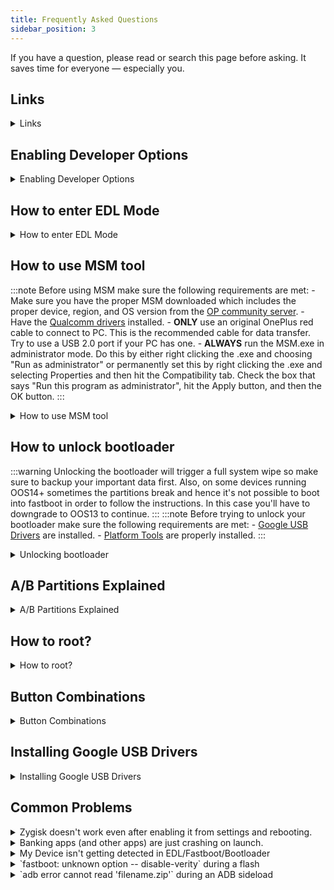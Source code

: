 ```yaml
---
title: Frequently Asked Questions
sidebar_position: 3
---
```


If you have a question, please read or search this page before asking. It saves time for everyone — especially you.

## Links

<details>
  <summary>Links</summary>
  <div>
  - [Platform Tools](https://dl.google.com/android/repository/platform-tools-latest-windows.zip)
  - [Google USB Drivers](https://dl.google.com/android/repository/latest_usb_driver_windows.zip) ([How to install?](#installing-google-usb-drivers))
  - [Qualcomm Drivers](https://drive.google.com/file/d/1zKPFtcc2X_Nf70mcvn9TBu60bHl6Q3cP)
  - [APK to enable local update option in OOS12+](https://oxygenos.oneplus.net/OPLocalUpdate_For_Android12.apk)
  - [MSM tool](https://onepluscommunityserver.com/list/Unbrick_Tools/)
  </div>
</details>

## Enabling Developer Options

<details>
  <summary>Enabling Developer Options</summary>
  <div>
  1. You can unlock developer options by tapping the build number 7 times rapidly in About Phone/About Device. Open the Developer options and enable USB debugging. Connect your phone to PC and type `adb devices`.
  2. A pop-up will come up on your phone. Check always allow and then okay. Type `adb devices` again and you should now see your device in the output.
  </div>
</details>

## How to enter EDL Mode

<details>
  <summary>How to enter EDL Mode</summary>
  <div>
  There are upto three ways to boot into EDL depending on your device:
  - If you can boot into system and have debugging on run `adb reboot edl`.
  - Another way of getting into EDL mode is used if your phone no longer boots into Android. You have to completely power down the phone. Press both the volume buttons simultaneously and hold for 5 seconds **(NO POWER BUTTON)** and connect to PC. For devices older than the 7 series, only the volume up button for 5 seconds is required.
  - The last method of getting into EDL mode is using TWRP. It's the bottom option in the reboot menu. Note: This method doesn't require for TWRP to be installed. You can simply fastboot boot into TWRP to achieve the desire results.

  :::info
  Once properly in EDL, your screen will turn completely black (there's no text saying it's in EDL mode as if the phone is off) and automatically reboot in 10 seconds if not connected properly to MSM tool. Don't panic if you don't see anything on the screen and the phone reboots. This is normal.
  :::

  </div>
</details>

## How to use MSM tool

:::note
  Before using MSM make sure the following requirements are met:
    -  Make sure you have the proper MSM downloaded which includes the proper device, region, and OS version from the [OP community server](https://onepluscommunityserver.com/list/Unbrick_Tools/).
    - Have the [Qualcomm drivers](#links) installed.
    - **ONLY** use an original OnePlus red cable to connect to PC. This is the recommended cable for data transfer. Try to use a USB 2.0 port if your PC has one.
    - **ALWAYS** run the MSM.exe in administrator mode. Do this by either right clicking the .exe and choosing "Run as administrator" or permanently set this by right clicking the .exe and selecting Properties and then hit the Compatibility tab. Check the box that says "Run this program as administrator", hit the Apply button, and then the OK button.
  :::

<details>
  <summary>How to use MSM tool</summary>
  <div>
  </div>
  MSM uses Qualcomm's Emergency Download (EDL) mode to flash your phone to stock and relock your bootloader if unlocked. There are three methods to get into EDL mode:
  1. If you've not already, [enable developer options and USB](#enabling-developer-options) debugging on your device.
  2. If the device isn't authorized a pop-up will come up on your phone. Check always allow and then okay. Type adb devices again and you should now see numbers and letters. Now boot into EDL ([Instructions](#how-to-enter-edl-mode)).
  :::info
  Once properly in EDL, your screen will turn completely black (there's no text saying it's in EDL mode as if the phone is off) and automatically reboot in 10 seconds if not connected properly to MSM tool. Don't panic if you don't see anything on the screen and the phone reboots. This is normal.
  :::
  3. Run the MSM.exe as an administrator. When a menu comes up, choose "Others" in User type and hit next. Keep Sha256 and Auto Reboot checked. Do note the Start button at the top left.
  4. If your MSM screen comes up complete blank, keep the app open and put your phone in EDL mode. After the phone reboots and keeping it connected to the PC, put the phone back in EDL mode and hit the "Enum" button in the MSM tool. Your MSM screen should now have at least one COM port showing with connections status as N/A. If you have more than one COM port showing, that is okay.
  5. Once you have a COM port showing, put the phone in EDL mode (if it's not already), and the connection status should change to connected.
  :::note
  Special note for OnePlus 8T owners: The first few batches of 8T's were shipped with DDR4 memory and since then they have shipped with DDR5 memory. Your MSM tool has a tab to specifically select which RAM you have. Default is to flash to either, but this is slower. You can find out which RAM you have by opening a terminal app on the phone and entering `getprop ro.boot.ddr_type` or `adb shell getprop ro.boot.ddr_type` from PC. The results of this command is either 0 or 1. DDR4 is 0 and DDR5 is 1.
  :::
  6. Once connected, you only have 10 seconds to press the Start button at the top left before the phone will automatically reboot out of EDL mode, so be prepared.
  :::note
  There are [reports from OP9 users](https://forum.xda-developers.com/t/msm-cannot-recognize-your-phone-aka-sahara-connection-error-check-this.4308601/) that the any OP9 MSM tool from any region fails to flash their device with Sahara Communication Failed or preload param errors.  The fix is to flash the device with the Indian 9Pro MSM and then you'll be able to flash the OP9 MSM.
  :::
  7. Once you press the Start button, the phone's A slot will be flashed to the firmware version you selected. It will take about 5 minutes to install. **DO NOT** touch the phone or close MSM during the process. You could potentially hard brick your phone. Once completed, your phone will be completely wiped, the bootloader will lock, and the phone will automatically boot into Android. You will set up the phone normally as if you had just taken it out of the box. As most MSM tools are from an older firmware version you're going to want to OTA or local upgrade to what is current.
  <div>
  </div>
</details>

## How to unlock bootloader

:::warning
Unlocking the bootloader will trigger a full system wipe so make sure to backup your important data first. Also, on some devices running OOS14+ sometimes the partitions break and hence it's not possible to boot into fastboot in order to follow the instructions. In this case you'll have to downgrade to OOS13 to continue.
:::
:::note
  Before trying to unlock your bootloader make sure the following requirements are met:
    - [Google USB Drivers](#links) are installed.
    - [Platform Tools](#links) are properly installed.
:::

<details>
  <summary>Unlocking bootloader</summary>
  <div>
    1. Enable `OEM Unlocking` from developer options. ([How to enable developer options?](#enabling-developer-options))
    2. Connect your phone to PC with USB cable.
    3. Open cmd in the folder where platform-tools are located.
    4. Check that your PC finds your phone by typing adb devices. It should say:
    ```
    List of devices attached
    1b234567   device
    ```
    5. Reboot your device into bootloader by using `adb reboot bootloader`.
    6. Check that your PC finds your phone by typing `fastboot devices`. It should say:
    ```
    List of devices attached
    1b234567   fastboot
    ```
    7. Use command `fastboot flashing unlock` and use volume keys to select `unlock the bootloader` and confirm with power button.
:::note
    On some devices the above command might not work, in which case run `fastboot oem unlock`.
:::
  </div>
</details>

## A/B Partitions Explained

<details>
  <summary>A/B Partitions Explained</summary>
  <div>
  <p>Introduced with Android Nougat, A/B system updates use two sets of partitions referred to as slots (normally slot A and slot B). The system runs from the current slot while the partitions in the unused slot are not accessed by the running system during normal operation.</p>
  <p>They allow for a bootable system and minimal downtime during an OTA update. When a device is performing a seamless update, all the transferring is done while one system partition is running. This approach makes updates fault resistant by keeping the unused slot as a fallback. If an error occurs during or after an update, the system can roll back to the old slot and continue to work.</p>

  ### Flashing both slots
:::warning
Every nameless version works on a particular firmware version so it's important to make sure to flash the correct firmware on both slots to ensure safe OTA updates in the future.
:::
    You can ensure you're on the correct firmware on both slots by using one of the two mentioned methods:
    1. Download the full factory image of OOS from the list provided below based on the device you own then use the local update feature in system update to flash the zip. After you reboot, repeat the method to install OOS to the second (inactive) slot. It is very important that you **DO NOT** skip this step in the flashing instructions.
:::info
In OOS12 the local update options is disabled by default. You can enable it from developer settings or by using [local update apk](#links).
:::
    2. If you're on a custom recovery (not stock) you can flash [Wishmasterflo's](https://github.com/Wishmasterflo) [Firmware Flasher](https://github.com/Wishmasterflo/Firmware_flasher) which would automatically flash the firmware to both slots while also ensuring RAM compatibility in the cases where it's required.
  </div>
</details>

## How to root?
<details>
  <summary>How to root?</summary>
  <div>
:::note
- Make sure the magisk file is in the same folder with platform-tools.
- You don't need to change the file extension from apk to zip
:::
    - Download the latest version of [Magisk](https://github.com/topjohnwu/Magisk/releases) or [Kitsune Mask](https://huskydg.github.io/magisk-files/) and rename the file to `magisk.apk`.
    - Reboot to recovery.
    - Select Install Update -> ADB Sideload
    - Sideload the APK using `adb sideload magisk.apk`.
    - Reboot.
:::note
    In some cases the Magisk/Kitsune Mask app might not show up on the app drawer. If this happens just install the apk from above as a normal app and it should hook into the running prcocess and detect the installation. Sometimes the app might also ask for a reboot so go forward and do it.
:::

    ### How to maintain root?
    After installation of a new update you would normally lose root. In order to prevent that before rebooting to complete the update installation follow the following steps.
    - Open Magisk/Kitsune Mask app.
    - Click on install -> Install to Inactive Slot (After OTA).
    - Root would automatically be installed on the other slot and you'll be prompted to reboot.

  </div>
</details>

## Button Combinations

<details>
  <summary>Button Combinations</summary>
  <div>
  ### Recovery Mode
  - __Volume Down + Power__

  ### Fastboot Mode
  - __Volume Down + Volume Up + Power__

  ### EDL Mode
  - Power off the phone, press __Volume Down + Volume Up__ while connecting the USB cable.

  ### Safe Mode
  - Turn off your phone, turn it back on and keep __Volume Down__ pressed while phone is booting.
  :::note
  The button combinations might differ from device to device so if these don't work for you make sure to [google](https://www.google.com). Also in order to use the button combinations from __safe mode__ you'll need to boot into it from the power menu atleast once.
  :::

  </div>
</details>

## Installing Google USB Drivers

<details>
  <summary>Installing Google USB Drivers</summary>
  <div>
  <b>To install the Android USB driver on Windows, do the following:</b>
  1. Connect your Android device to your computer's USB port.
  2. From Windows Explorer, open **Computer Management**.
  3. In the **Computer Management** left pane, select **Device Manager**.
  4. In the **Device Manager** right pane, locate and expand **Portable Devices** or **Other Devices**, depending on which one you see.
  5. Right-click the name of the device you connected, and then select **Update Driver**.
  6. Click on **Browse my computer for drivers**.
  7. Click on **Let me pick from a list of available drivers from my computer** then **Show All Devices** and finally click on **Next**.
  8. Click on **Have Disk**, select the location where you've extracted the driver zip and click **OK**.
  9. Depending on your situation either install the **Android ADB Interface** (For System drivers), **Android Bootloader Interface** (For Fastboot/Bootloader Drivers).
  10. Click on **Next** on both the window and the pop-up and let the drivers install.
  </div>
</details>

## Common Problems

<details>
  <summary>Zygisk doesn't work even after enabling it from settings and rebooting.</summary>
  <div>
  Lsposed is currently broken on the latest release of nameless because it's based on A14 QPR2 and the vanilla version of lsposed is eol. Use this version instead https://github.com/mywalkb/LSPosed_mod/releases
  </div>
</details>

<details>
  <summary>Banking apps (and other apps) are just crashing on launch.</summary>
  <div>
  Most probably the issue is the apps detecting the unlocked bootloader and refusing to work. If you're not rooted then wait for the dev to update the device fingerprint and reboot ([Google recently started banning custom ROM fingerprints](https://news.ycombinator.com/item?id=36516315)). If you're rooted follow the instructions below:
  ### If you're using Vanilla magisk:
  1. Enable the options for `Zygisk` and `Enforce Denylist` from Magisk settings.
  2. After that add Google Play Services (GMS) and Google Play Store to the denylist.
  3. **Optional:** Install the `Shamiko` and `PIF Next` modules and reboot.
  ### If you're using Kitsune Mask:
  Enable the options for `Zygisk` and `MagiskHide` from Kitsune Mask settings.
  2. After that add `Google Play Services (GMS)` and `Google Play Store` to the MagiskHide list.
  3. **Optional:** Install the `PIF Next` module and reboot.
  </div>
</details>

<details>
  <summary>My Device isn't getting detected in EDL/Fastboot/Bootloader</summary>
  <div>
  This usually means there's a driver issue and your computer doesn't know how to handle this type of device. Install the [Google USB Drivers](#links) properly from the Links section.
  </div>
</details>

<details>
  <summary>`fastboot: unknown option -- disable-verity` during a flash</summary>
  <div>
  - **Use cmd, NOT powershell**.
  - Make sure [Platform Tools](#links) is the latest version (Do not use Minimal ADB and Fastboot.).
  - Make sure that the files you are going to flash are in the same folder with platform-tools.
  - If you already have platform tools installed (i.e. You can run adb commands even when outside the platform-tools folder), you need to make sure you're using the local version of platform tools and not the global installed version. You can do this by prefixing all `adb` and `fastboot` commands with `.\`. For example: `.\adb devices` instead of `adb devices`.
  </div>
</details>

<details>
  <summary>`adb error cannot read 'filename.zip'` during an ADB sideload</summary>
  <div>
  - **Use cmd, NOT powershell**.
  - Make sure [Platform Tools](#links) is the latest version (Do not use Minimal ADB and Fastboot.).
  - Make sure that the files you are going to flash are in the same folder with platform-tools.
  - If there are any spaces in your path to the file you're trying to flash then encapsulate them with double-inverted commas (For ex. `adb sideload "C:/Nameless AOSP/nameless.zip"`) and drag and drop the file between the inverted commas instead of manually typing in the path to avoid mistakes.
  </div>
</details>
